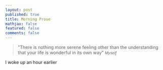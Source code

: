 ```yaml
---
layout: post
published: true
title: Morning Prose
mathjax: false
featured: false
comments: false
---
```


>"There is nothing more serene feeling other than the understanding that your life is wonderful in its own way"
><cite><small>Myself</small></cite>

I woke up an hour earlier